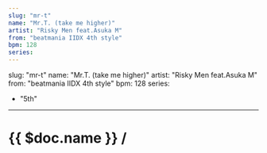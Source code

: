 ```yaml
---
slug: "mr-t"
name: "Mr.T. (take me higher)"
artist: "Risky Men feat.Asuka M"
from: "beatmania IIDX 4th style"
bpm: 128
series:
---
```

slug: "mr-t"
name: "Mr.T. (take me higher)"
artist: "Risky Men feat.Asuka M"
from: "beatmania IIDX 4th style"
bpm: 128
series:
  - "5th"
---

# {{ $doc.name }} /